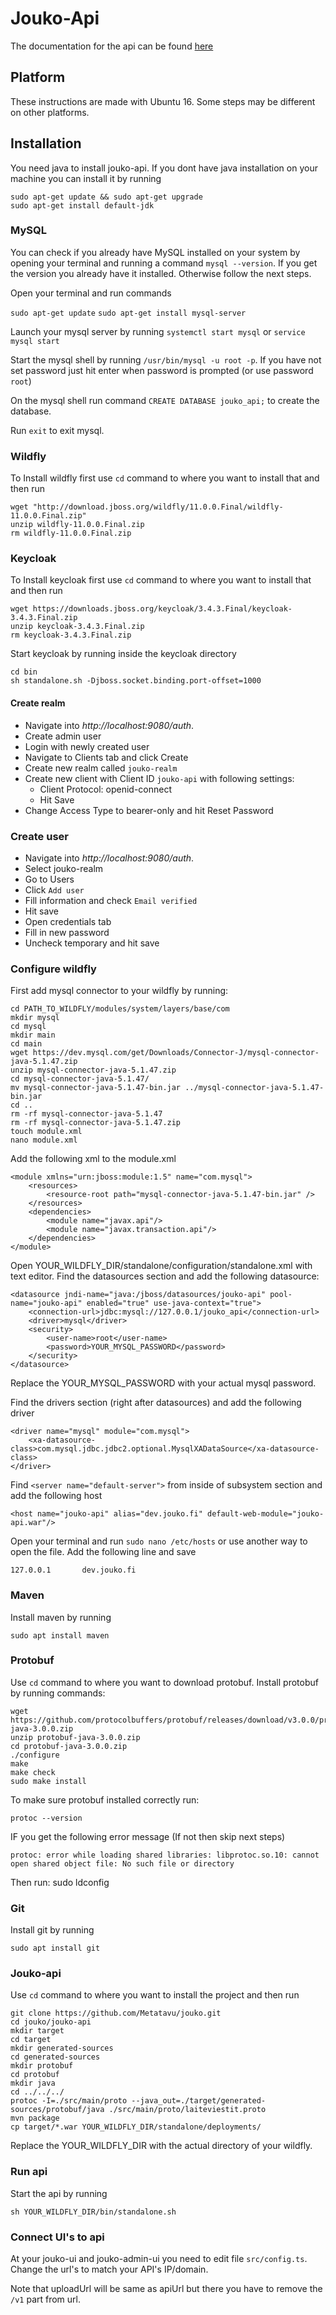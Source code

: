 # Jouko-Api

The documentation for the api can be found [here](https://metatavu.github.io/jouko-api-spec/)

## Platform

These instructions are made with Ubuntu 16. Some steps may be different on other platforms.

## Installation

You need java to install jouko-api. If you dont have java installation on your machine you can install it by running

    sudo apt-get update && sudo apt-get upgrade
    sudo apt-get install default-jdk

### MySQL

You can check if you already have MySQL installed on your system by opening your terminal and running a command `mysql --version`. If you get the version you already have it installed. Otherwise follow the next steps.

Open your terminal and run commands

`sudo apt-get update`
`sudo apt-get install mysql-server`

Launch your mysql server by running `systemctl start mysql` or `service mysql start`

Start the mysql shell by running `/usr/bin/mysql -u root -p`. If you have not set password just hit enter when password is prompted (or use password `root`)

On the mysql shell run command `CREATE DATABASE jouko_api;` to create the database.

Run `exit` to exit mysql.


### Wildfly

To Install wildfly first use `cd` command to where you want to install that and then run 

    wget "http://download.jboss.org/wildfly/11.0.0.Final/wildfly-11.0.0.Final.zip"
    unzip wildfly-11.0.0.Final.zip
    rm wildfly-11.0.0.Final.zip

### Keycloak

To Install keycloak first use `cd` command to where you want to install that and then run 

    wget https://downloads.jboss.org/keycloak/3.4.3.Final/keycloak-3.4.3.Final.zip
    unzip keycloak-3.4.3.Final.zip
    rm keycloak-3.4.3.Final.zip

Start keycloak by running inside the keycloak directory

    cd bin
    sh standalone.sh -Djboss.socket.binding.port-offset=1000

#### Create realm

- Navigate into *http://localhost:9080/auth*. 
- Create admin user
- Login with newly created user
- Navigate to Clients tab and click Create
- Create new realm called `jouko-realm`
- Create new client with Client ID `jouko-api` with following settings:
  - Client Protocol: openid-connect
  - Hit Save
- Change Access Type to bearer-only and hit Reset Password

### Create user

- Navigate into *http://localhost:9080/auth*. 
- Select jouko-realm 
- Go to Users
- Click `Add user`
- Fill information and check `Email verified`
- Hit save
- Open credentials tab
- Fill in new password
- Uncheck temporary and hit save

### Configure wildfly 

First add mysql connector to your wildfly by running:

    cd PATH_TO_WILDFLY/modules/system/layers/base/com
    mkdir mysql
    cd mysql
    mkdir main
    cd main
    wget https://dev.mysql.com/get/Downloads/Connector-J/mysql-connector-java-5.1.47.zip
    unzip mysql-connector-java-5.1.47.zip
    cd mysql-connector-java-5.1.47/
    mv mysql-connector-java-5.1.47-bin.jar ../mysql-connector-java-5.1.47-bin.jar
    cd ..
    rm -rf mysql-connector-java-5.1.47
    rm -rf mysql-connector-java-5.1.47.zip
    touch module.xml
    nano module.xml

Add the following xml to the module.xml

    <module xmlns="urn:jboss:module:1.5" name="com.mysql">
        <resources>
            <resource-root path="mysql-connector-java-5.1.47-bin.jar" />
        </resources>
        <dependencies>
            <module name="javax.api"/>
            <module name="javax.transaction.api"/>
        </dependencies>
    </module>

Open YOUR_WILDFLY_DIR/standalone/configuration/standalone.xml with text editor. Find the datasources section and add the following datasource:

    <datasource jndi-name="java:/jboss/datasources/jouko-api" pool-name="jouko-api" enabled="true" use-java-context="true">
        <connection-url>jdbc:mysql://127.0.0.1/jouko_api</connection-url>
        <driver>mysql</driver>
        <security>
            <user-name>root</user-name>
            <password>YOUR_MYSQL_PASSWORD</password>
        </security>
    </datasource>

Replace the YOUR_MYSQL_PASSWORD with your actual mysql password.

Find the drivers section (right after datasources) and add the following driver

    <driver name="mysql" module="com.mysql">
        <xa-datasource-class>com.mysql.jdbc.jdbc2.optional.MysqlXADataSource</xa-datasource-class>
    </driver>


Find `<server name="default-server">` from inside of subsystem section and add the following host

    <host name="jouko-api" alias="dev.jouko.fi" default-web-module="jouko-api.war"/>


Open your terminal and run `sudo nano /etc/hosts` or use another way to open the file. Add the following line and save

    127.0.0.1       dev.jouko.fi


### Maven

Install maven by running

    sudo apt install maven

### Protobuf

Use `cd` command to where you want to download protobuf. Install protobuf by running commands:

    wget https://github.com/protocolbuffers/protobuf/releases/download/v3.0.0/protobuf-java-3.0.0.zip
    unzip protobuf-java-3.0.0.zip
    cd protobuf-java-3.0.0.zip
    ./configure
    make
    make check
    sudo make install

To make sure protobuf installed correctly run:

    protoc --version

IF you get the following error message (If not then skip next steps) 

    protoc: error while loading shared libraries: libprotoc.so.10: cannot open shared object file: No such file or directory

Then run:
    sudo ldconfig


### Git

Install git by running 

    sudo apt install git

### Jouko-api

Use `cd` command to where you want to install the project and then run 

    git clone https://github.com/Metatavu/jouko.git
    cd jouko/jouko-api
    mkdir target
    cd target
    mkdir generated-sources
    cd generated-sources
    mkdir protobuf
    cd protobuf
    mkdir java
    cd ../../../
    protoc -I=./src/main/proto --java_out=./target/generated-sources/protobuf/java ./src/main/proto/laiteviestit.proto
    mvn package
    cp target/*.war YOUR_WILDFLY_DIR/standalone/deployments/

Replace the YOUR_WILDFLY_DIR with the actual directory of your wildfly.

### Run api

Start the api by running 

    sh YOUR_WILDFLY_DIR/bin/standalone.sh


### Connect UI's to api

At your jouko-ui and jouko-admin-ui you need to edit file `src/config.ts`. Change the url's to match your API's IP/domain.

Note that uploadUrl will be same as apiUrl but there you have to remove the `/v1` part from url.